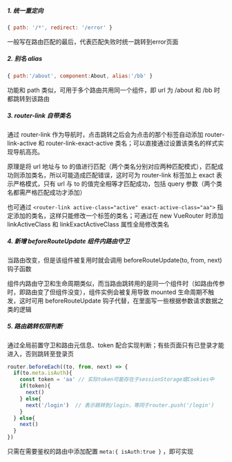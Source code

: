 ##### 1. 统一重定向

```js
{ path: '/*', redirect: '/error' }
```

一般写在路由匹配的最后，代表匹配失败时统一跳转到error页面

##### 2. 别名 alias 

```js
{ path:'/about', component:About, alias:'/bb' }
```

功能和 path 类似，可用于多个路由共用同一个组件，即 url 为 /about 和 /bb 时都跳转到该路由

##### 3. router-link 自带类名

通过 router-link 作为导航时，点击跳转之后会为点击的那个标签自动添加 router-link-active 和 router-link-exact-active 类名；可以直接通过设置该类名的样式实现导航高亮。

原理是将 url 地址与 to 的值进行匹配（两个类名分别对应两种匹配模式），匹配成功则添加类名，所以可能造成匹配错误，这时可为 router-link 标签加上 exact 表示严格模式，只有 url 与 to 的值完全相等才匹配成功，包括 query 参数（两个类名都需严格匹配成功才添加）

也可通过 `<router-link active-class="active" exact-active-class="aa">` 指定添加的类名，这样只能修改一个标签的类名；可通过在 new VueRouter 时添加 linkActiveClass 和 linkExactActiveClass 属性全局修改类名

##### 4. 新增 beforeRouteUpdate 组件内路由守卫

当路由改变，但是该组件被复用时就会调用 beforeRouteUpdate(to, from, next) 钩子函数

组件内路由守卫和生命周期类似，而当路由跳转用的是同一个组件时（如路由传参时，即路由变了但组件没变），组件实例会被复用导致 mounted 生命周期不触发，这时可用 beforeRouteUpdate 钩子代替，在里面写一些根据参数请求数据之类的逻辑

##### 5. 路由跳转权限判断

通过全局前置守卫和路由元信息、token 配合实现判断；有些页面只有已登录才能进入，否则跳转至登录页

```js
router.beforeEach((to, from, next) => {
  if(to.meta.isAuth){
    const token = 'aa' // 实际token可能存在于sessionStorage或Cookies中
    if(token){
      next()
    } else{
      next('/login')  // 表示跳转到/login，等同于router.push('/login')
    }
  } else{
    next()
  }
})
```

只需在需要鉴权的路由中添加配置 `meta:{ isAuth:true }` ，即可实现
